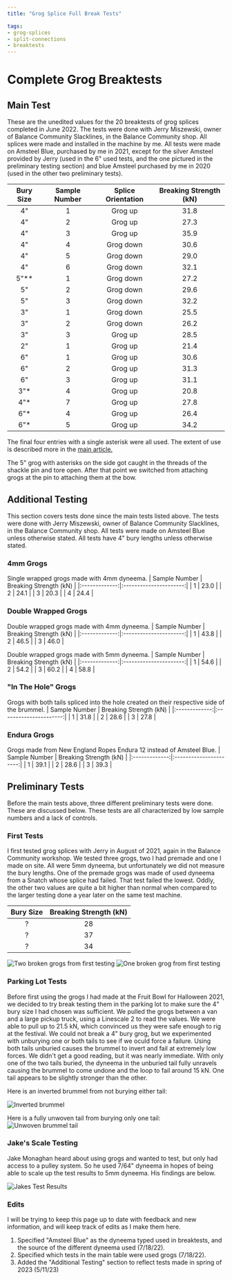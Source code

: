 ```yaml
---
title: "Grog Splice Full Break Tests"

tags:
- grog-splices
- split-connections
- breaktests
---
```

# Complete Grog Breaktests 

## Main Test 
These are the unedited values for the 20 breaktests of grog splices completed in June 2022. The tests were done with Jerry Miszewski, owner of Balance Community Slacklines, in the Balance Community shop. All splices were made and installed in the machine by me. All tests were made on Amsteel Blue, purchased by me in 2021, except for the silver Amsteel provided by Jerry (used in the 6" used tests, and the one pictured in the preliminary testing section) and blue Amsteel purchased by me in 2020 (used in the other two preliminary tests).

| Bury Size | Sample Number | Splice Orientation | Breaking Strength (kN) |
| :-: | :-: | :-: | :-: |
| 4" | 1 | Grog up | 31.8 |
| 4" | 2 | Grog up | 27.3 |
| 4" | 3 | Grog up | 35.9 |
| 4" | 4 | Grog down | 30.6 |
| 4" | 5 | Grog down | 29.0 |
| 4" | 6 | Grog down | 32.1 |
| 5"** | 1 | Grog down | 27.2 |
| 5" | 2 | Grog down | 29.6 |
| 5" | 3 | Grog down | 32.2 |
| 3" | 1 | Grog down | 25.5 |
| 3" | 2 | Grog down | 26.2 |
| 3" | 3 | Grog up | 28.5 |
| 2" | 1 | Grog up | 21.4 |
| 6" | 1 | Grog up | 30.6 |
| 6" | 2 | Grog up | 31.3 |
| 6" | 3 | Grog up | 31.1 |
| 3"* | 4 | Grog up | 20.8 |
| 4"* | 7 | Grog up | 27.8 |
| 6"* | 4 | Grog up | 26.4 |
| 6"* | 5 | Grog up | 34.2 |

The final four entries with a single asterisk were all used. The extent of use is described more in the [main article.](notes/GrogSplices)

The 5" grog with asterisks on the side got caught in the threads of the shackle pin and tore open. After that point we switched from attaching grogs at the pin to attaching them at the bow. 

## Additional Testing
This section covers tests done since the main tests listed above. The tests were done with Jerry Miszewski, owner of Balance Community Slacklines, in the Balance Community shop. All tests were made on Amsteel Blue unless otherwise stated. All tests have 4" bury lengths unless otherwise stated.

### 4mm Grogs
Single wrapped grogs made with 4mm dyneema.
| Sample Number | Breaking Strength (kN) |
|:-------------:|:----------------------:|
|       1       |          23.0          |
|       2       |          24.1          |
|       3       |          20.3          |
|       4       |          24.4          |

### Double Wrapped Grogs
Double wrapped grogs made with 4mm dyneema.
| Sample Number | Breaking Strength (kN) |
|:-------------:|:----------------------:|
|       1       |         43.8          |
|       2       |         46.5          |
|       3        |           46.0             |

Double wrapped grogs made with 5mm dyneema.
| Sample Number | Breaking Strength (kN) |
|:-------------:|:----------------------:|
|       1       |          54.6          |
|       2       |          54.2          |
|       3       |          60.2          |
|       4       |          58.8          |

### "In The Hole" Grogs
Grogs with both tails spliced into the hole created on their respective side of the brummel.
| Sample Number | Breaking Strength (kN) |
|:-------------:|:----------------------:|
|       1       |         31.8          |
|       2       |         28.6          |
|       3        |           27.8             |

### Endura Grogs
Grogs made from New England Ropes Endura 12 instead of Amsteel Blue.
| Sample Number | Breaking Strength (kN) |
|:-------------:|:----------------------:|
|       1       |         39.1          |
|       2       |         28.6          |
|       3        |           39.3             |


## Preliminary Tests
Before the main tests above, three different preliminary tests were done. These are discussed below. These tests are all characterized by low sample numbers and a lack of controls.

### First Tests 
I first tested grog splices with Jerry in August of 2021, again in the Balance Community workshop. We tested three grogs, two I had premade and one I made on site. All were 5mm dyneema, but unfortunately we did not measure the bury lengths. One of the premade grogs was made of used dyneema from a Snatch whose splice had failed. That test failed the lowest. Oddly, the other two values are quite a bit higher than normal when compared to the larger testing done a year later on the same test machine. 

| Bury Size | Breaking Strength (kN) |
| :-: | :-: |
| ? | 28 | 
| ? | 37 |
| ? | 34 |

![Two broken grogs from first testing](/notes/images/JerryTest1.jpeg)
![One broken grog from first testing](/notes/images/JerryTest2.jpeg)

### Parking Lot Tests
Before first using the grogs I had made at the Fruit Bowl for Halloween 2021, we decided to try break testing them in the parking lot to make sure the 4" bury size I had chosen was sufficient. We pulled the grogs between a van and a large pickup truck, using a Linescale 2 to read the values. We were able to pull up to 21.5 kN, which convinced us they were safe enough to rig at the festival. We could not break a 4" bury grog, but we experimented with unburying one or both tails to see if we oculd force a failure. Using both tails unburied causes the brummel to invert and fail at extremely low forces. We didn't get a good reading, but it was nearly immediate. With only one of the two tails buried, the dyneema in the unburied tail fully unravels causing the brummel to come undone and the loop to fail around 15 kN. One tail appears to be slightly stronger than the other.

Here is an inverted brummel from not burying either tail:

![Inverted brummel](notes/images/undone_brummel.jpeg)

Here is a fully unwoven tail from burying only one tail:
![Unwoven brummel tail](notes/images/unwoven_dyneema.jpeg)


### Jake's Scale Testing
Jake Monaghan heard about using grogs and wanted to test, but only had access to a pulley system. So he used 7/64" dyneema in hopes of being able to scale up the test results to 5mm dyneema. His findings are below. 

![Jakes Test Results](/notes/images/JakesGrogTest.jpeg)


### Edits
I will be trying to keep this page up to date with feedback and new information, and will keep track of edits as I make them here.
1. Specified "Amsteel Blue" as the dyneema typed used in breaktests, and the source of the different dyneema used (7/18/22).
2. Specified which tests in the main table were used grogs (7/18/22). 
3. Added the "Additional Testing" section to reflect tests made in spring of 2023 (5/11/23)